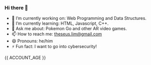 ### Hi there 👋
- 🔭 I’m currently working on: Web Programming and Data Structures.
- 🌱 I’m currently learning: HTML, Javascript, C++.
- 💬 Ask me about: Pokemon Go and other AR video games.
- 📫 How to reach me: theseus.lim@gmail.com
- 😄 Pronouns: he/him
- ⚡ Fun fact: I want to go into cybersecurity!

{{ ACCOUNT_AGE }}

<!--
**theseus27/theseus27** is a ✨ _special_ ✨ repository because its `README.md` (this file) appears on your GitHub profile.

Here are some ideas to get you started:
-->
